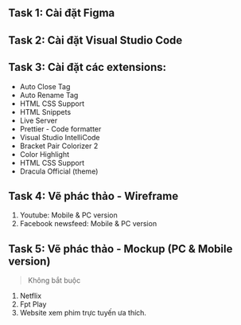 ## Task 1: Cài đặt Figma

## Task 2: Cài đặt Visual Studio Code

## Task 3: Cài đặt các extensions:

- Auto Close Tag
- Auto Rename Tag
- HTML CSS Support
- HTML Snippets
- Live Server
- Prettier - Code formatter
- Visual Studio IntelliCode
- Bracket Pair Colorizer 2
- Color Highlight
- HTML CSS Support
- Dracula Official (theme)

## Task 4: Vẽ phác thảo - Wireframe

1. Youtube: Mobile & PC version
2. Facebook newsfeed: Mobile & PC version

## Task 5: Vẽ phác thảo - Mockup (PC & Mobile version)

> Không bắt buộc

1. Netflix
2. Fpt Play
3. Website xem phim trực tuyến ưa thích.
